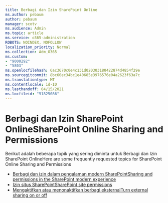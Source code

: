```yaml
---
title: Berbagi dan Izin SharePoint Online
ms.author: pebaum
author: pebaum
manager: scotv
ms.audience: Admin
ms.topic: article
ms.service: o365-administration
ROBOTS: NOINDEX, NOFOLLOW
localization_priority: Normal
ms.collection: Adm_O365
ms.custom:
- "9000292"
- "5803"
ms.openlocfilehash: 6ac3670c0e4c131d020303180422874d4854f29e
ms.sourcegitcommit: 8bc60ec34bc1e40685e3976576e04a2623f63a7c
ms.translationtype: MT
ms.contentlocale: id-ID
ms.lasthandoff: 04/15/2021
ms.locfileid: "51825086"
---
```

# <a name="sharepoint-online-sharing-and-permissions"></a><span data-ttu-id="b1cab-102">Berbagi dan Izin SharePoint Online</span><span class="sxs-lookup"><span data-stu-id="b1cab-102">SharePoint Online Sharing and Permissions</span></span>

<span data-ttu-id="b1cab-103">Berikut adalah beberapa topik yang sering diminta untuk Berbagi dan Izin SharePoint Online</span><span class="sxs-lookup"><span data-stu-id="b1cab-103">Here are some frequently requested topics for SharePoint Online Sharing and Permissions</span></span>

- [<span data-ttu-id="b1cab-104">Berbagi dan izin dalam pengalaman modern SharePoint</span><span class="sxs-lookup"><span data-stu-id="b1cab-104">Sharing and permissions in the SharePoint modern experience</span></span>](https://docs.microsoft.com/sharepoint/modern-experience-sharing-permissions)
- [<span data-ttu-id="b1cab-105">Izin situs SharePoint</span><span class="sxs-lookup"><span data-stu-id="b1cab-105">SharePoint site permissions</span></span>](https://docs.microsoft.com/sharepoint/customize-sharepoint-site-permissions)
- [<span data-ttu-id="b1cab-106">Mengaktifkan atau menonaktifkan berbagi eksternal</span><span class="sxs-lookup"><span data-stu-id="b1cab-106">Turn external sharing on or off</span></span>](https://docs.microsoft.com/sharepoint/turn-external-sharing-on-or-off)
